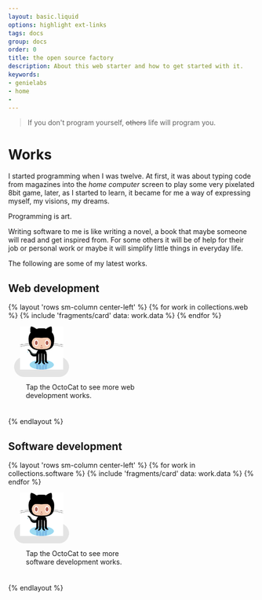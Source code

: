```yaml
---
layout: basic.liquid
options: highlight ext-links
tags: docs
group: docs
order: 0
title: the open source factory
description: About this web starter and how to get started with it.
keywords:
- genielabs
- home
- 
---
```


<div layout="row center-center">
  <blockquote>
    If you don't program yourself, <del>others</del> life will program you.
  </blockquote>
</div>

# Works

I started programming when I was twelve. At first, it was about typing code from magazines into
the *home computer* screen to play some very pixelated 8bit game, later, as I started to learn,
it became for me a way of expressing myself, my visions, my dreams.

Programming is art.

Writing software to me is like writing a novel, a book that maybe someone will
read and get inspired from. For some others it will be of help for their job or personal work or maybe
it will simplify little things in everyday life.

The following are some of my latest works.

## Web development

{% layout 'rows sm-column center-left' %}
  {% for work in collections.web %}
    {% include 'fragments/card' data: work.data %}
  {% endfor %}
  <div style="min-width: 288px; max-width: 288px; margin:12px">
    <div layout="column center-center">
      <a href="https://github.com/zuixjs" style="border-radius: 56px; background-color: rgba(180,180,180, 0.35); padding: 12px;"><img src="images/github-octocat.svg" width="88" height="88"></a>
      <div style="padding:24px">Tap the OctoCat to see more web development works.</div>
    </div>
  </div>
{% endlayout %}

## Software development

{% layout 'rows sm-column center-left' %}
  {% for work in collections.software %}
    {% include 'fragments/card' data: work.data %}
  {% endfor %}
  <div style="min-width: 288px; max-width: 288px; margin:12px">
    <div layout="column center-center">
      <a href="https://github.com/genielabs" style="border-radius: 56px; background-color: rgba(180,180,180, 0.35); padding: 12px;"><img src="images/github-octocat.svg" width="88" height="88"></a>
      <div style="padding:24px">Tap the OctoCat to see more software development works.</div>
    </div>
  </div>
{% endlayout %}

